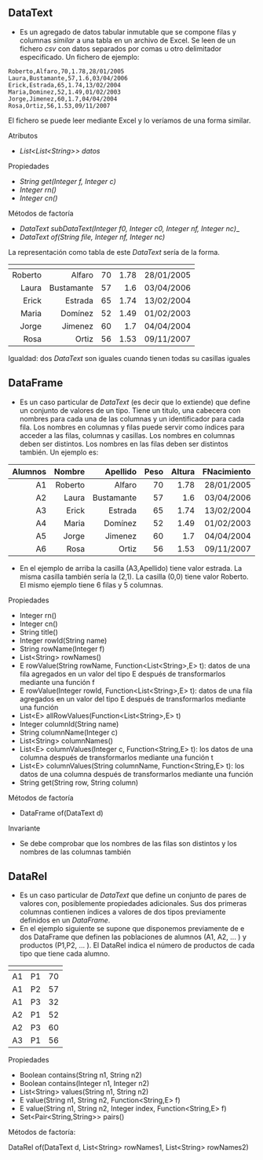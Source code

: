 ## DataText

- Es un agregado de datos tabular inmutable que se compone filas y columnas _similar_ a una tabla en un archivo de Excel. Se leen de un fichero _csv_ con datos separados por comas u otro delimitador especificado. Un fichero de ejemplo:
```
Roberto,Alfaro,70,1.78,28/01/2005
Laura,Bustamante,57,1.6,03/04/2006
Erick,Estrada,65,1.74,13/02/2004
Maria,Dominez,52,1.49,01/02/2003
Jorge,Jimenez,60,1.7,04/04/2004
Rosa,Ortiz,56,1.53,09/11/2007
```

El fichero se puede leer mediante Excel y lo veríamos de una forma similar.

Atributos

- _List\<List\<String\>\> datos_

Propiedades

- _String get(Integer f, Integer c)_
- _Integer rn()_
- _Integer cn()_

Métodos de factoría

- _DataText subDataText(Integer f0, Integer c0, Integer nf, Integer nc)__
- _DataText of(String file, Integer nf, Integer nc)_

La representación como tabla de este _DataText_ sería de la forma.

|<!-- -->| <!-- -->| <!-- -->| <!-- -->| <!-- -->|
|-------:| --------:| ----:| ------:|------:|
| Roberto| Alfaro   |   70 |   1.78 | 28/01/2005 |
| Laura  | Bustamante | 57 | 1.6 | 03/04/2006 |
| Erick  | Estrada | 65 | 1.74 | 13/02/2004 |
| Maria  | Domínez | 52 | 1.49 | 01/02/2003 |
| Jorge  | Jimenez | 60 | 1.7 | 04/04/2004 |
| Rosa   | Ortiz | 56 | 1.53 | 09/11/2007 |


Igualdad: dos _DataText_ son iguales cuando tienen todas su casillas iguales

## DataFrame

- Es un caso particular de _DataText_ (es decir que lo extiende) que define un conjunto de valores de un tipo.  Tiene un titulo, una cabecera con nombres para cada una de las columnas y un identificador para cada fila. Los nombres en columnas y filas puede servir como índices para acceder a las filas, columnas y casillas. Los nombres en columnas deben ser distintos. Los nombres en las filas deben ser distintos también. Un ejemplo es:

|Alumnos | Nombre | Apellido | Peso | Altura | FNacimiento |
|-------:|-------:| --------:| ----:| ------:|------:|
| A1     | Roberto| Alfaro   |   70 |   1.78 | 28/01/2005 |
| A2     | Laura  | Bustamante | 57 | 1.6 | 03/04/2006 |
| A3     | Erick  | Estrada | 65 | 1.74 | 13/02/2004 |
| A4     | Maria  | Domínez | 52 | 1.49 | 01/02/2003 |
| A5     | Jorge  | Jimenez | 60 | 1.7 | 04/04/2004 |
| A6     | Rosa   | Ortiz | 56 | 1.53 | 09/11/2007 |

- En el ejemplo de arriba la casilla (A3,Apellido) tiene valor estrada. La misma casilla también sería la (2,1). La casilla (0,0) tiene valor Roberto. El mismo ejemplo tiene 6 filas y 5 columnas. 

Propiedades

- Integer rn()
- Integer cn()
- String title()
- Integer rowId(String name)
- String rowName(Integer f)
- List\<String\> rowNames()
- E rowValue(String rowName, Function\<List\<String\>,E\> t): datos de una fila agregados en un valor del tipo E después de transformarlos mediante una función f
- E rowValue(Integer rowId, Function\<List\<String\>,E\> t): datos de una fila agregados en un valor del tipo E después de transformarlos mediante una función
- List\<E\> allRowValues(Function\<List\<String\>,E\> t)
- Integer columnId(String name)
- String columnName(Integer c)
- List\<String\> columnNames()
- List\<E\> columnValues(Integer c, Function\<String,E\> t): los datos de una columna después de transformarlos mediante una función t
- List\<E\> columnValues(String columnName, Function\<String,E\> t): los datos de una columna después de transformarlos mediante una función 
- String get(String row, String column)

Métodos de factoría

- DataFrame of(DataText d)

Invariante

- Se debe comprobar que los nombres de las filas son distintos y los nombres de las columnas también

## DataRel

- Es un caso particular de _DataText_ que define un conjunto de pares de valores con, posiblemente propiedades adicionales.  Sus dos primeras columnas contienen índices a valores de dos tipos previamente definidos en un _DataFrame_.
- En el ejemplo siguiente se supone que disponemos previamente de e dos DataFrame que definen las poblaciones de alumnos (A1, A2, ... ) y productos (P1,P2, ... ). El DataRel indica el número de productos de cada tipo que tiene cada alumno.

|<!-- -->| <!-- -->| <!-- -->| 
|-------:| --------:| ----:| 
| A1| P1   |   70 | 
| A1  | P2 | 57 | 
| A1  | P3 | 32 | 
| A2  | P1 | 52 | 
| A2  | P3 | 60 | 
| A3   | P1 | 56 | 

Propiedades

- Boolean contains(String n1, String n2)
- Boolean contains(Integer n1, Integer n2)
- List\<String\> values(String n1, String n2)
- E value(String n1, String n2, Function<String,E> f)
- E value(String n1, String n2, Integer index, Function<String,E> f)
- Set<Pair<String,String>> pairs()


Métodos de factoría:

DataRel of(DataText d, List\<String\> rowNames1, List\<String\> rowNames2)